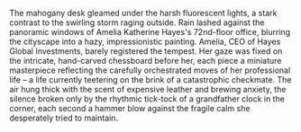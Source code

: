 The mahogany desk gleamed under the harsh fluorescent lights, a stark contrast to the swirling storm raging outside.  Rain lashed against the panoramic windows of Amelia Katherine Hayes's 72nd-floor office, blurring the cityscape into a hazy, impressionistic painting.  Amelia, CEO of Hayes Global Investments, barely registered the tempest.  Her gaze was fixed on the intricate, hand-carved chessboard before her, each piece a miniature masterpiece reflecting the carefully orchestrated moves of her professional life – a life currently teetering on the brink of a catastrophic checkmate.  The air hung thick with the scent of expensive leather and brewing anxiety, the silence broken only by the rhythmic tick-tock of a grandfather clock in the corner, each second a hammer blow against the fragile calm she desperately tried to maintain.
